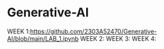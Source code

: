 # Generative-AI
WEEK 1:https://github.com/2303A52470/Generative-AI/blob/main/LAB_1.ipynb
WEEK 2:
WEEK 3:
WEEK 4:
